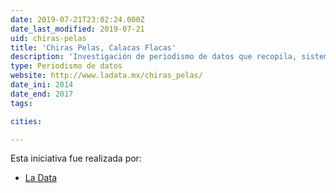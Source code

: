 ```yaml
---
date: 2019-07-21T23:02:24.000Z
date_last_modified: 2019-07-21
uid: chiras-pelas
title: 'Chiras Pelas, Calacas Flacas'
description: 'Investigación de periodismo de datos que recopila, sistematiza y visualiza los datos de las muertes de ciudadanos en situación de calle en CDMX y el país. Esta investigación busca identificar patrones y circustancias que rodean las muertes de estas personas, así como hacerle un homenaje a la identidad de todas estas personas cuyas muertes nadie nota.'
type: Periodismo de datos
website: http://www.ladata.mx/chiras_pelas/
date_ini: 2014
date_end: 2017
tags:

cities: 

---
```


Esta iniciativa fue realizada por:

- [La Data](/organizaciones/la-data-mx)
